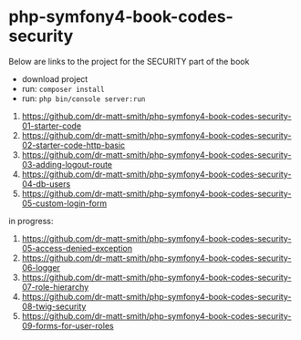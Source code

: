 # php-symfony4-book-codes-security

Below are links to the project for the SECURITY part of the book

- download project
- run: `composer install`
- run: `php bin/console server:run`

1. https://github.com/dr-matt-smith/php-symfony4-book-codes-security-01-starter-code
1. https://github.com/dr-matt-smith/php-symfony4-book-codes-security-02-starter-code-http-basic
1. https://github.com/dr-matt-smith/php-symfony4-book-codes-security-03-adding-logout-route
1. https://github.com/dr-matt-smith/php-symfony4-book-codes-security-04-db-users
1. https://github.com/dr-matt-smith/php-symfony4-book-codes-security-05-custom-login-form

in progress:

1. https://github.com/dr-matt-smith/php-symfony4-book-codes-security-05-access-denied-exception
1. https://github.com/dr-matt-smith/php-symfony4-book-codes-security-06-logger
1. https://github.com/dr-matt-smith/php-symfony4-book-codes-security-07-role-hierarchy
1. https://github.com/dr-matt-smith/php-symfony4-book-codes-security-08-twig-security
1. https://github.com/dr-matt-smith/php-symfony4-book-codes-security-09-forms-for-user-roles
   
